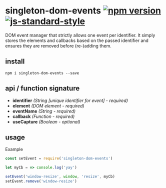 # singleton-dom-events   [![npm version](https://badge.fury.io/js/singleton-dom-events.svg)](http://badge.fury.io/js/singleton-dom-events)   [![js-standard-style](https://img.shields.io/badge/code%20style-standard-brightgreen.svg?style=flat)](https://github.com/feross/standard)

DOM event manager that strictly allows one event per identifier.
It simply stores the elements and callbacks based on the passed identifier
and ensures they are removed before (re-)adding them.

## install
`npm i singleton-dom-events --save`

## api / function signature
- **identifier** *(String [unique identifier for event] - required)*
- **element** *(DOM element - required)*
- **eventName** *(String - required)*
- **callback** *(Function - required)*
- **useCapture** *(Boolean - optional)*

## usage
Example
```javascript
const setEvent = require('singleton-dom-events')

let myCb = => console.log('yay')

setEvent('window-resize', window, 'resize', myCb)
setEvent.remove('window-resize')

```
